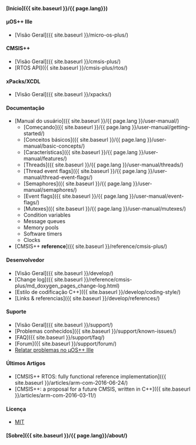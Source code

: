 #### [Início]({{ site.baseurl }}/{{ page.lang}})

#### µOS++ IIIe

* [Visão Geral]({{ site.baseurl }}/micro-os-plus/)

#### CMSIS++

* [Visão Geral]({{ site.baseurl }}/cmsis-plus/)
* [RTOS API]({{ site.baseurl }}/cmsis-plus/rtos/)

#### xPacks/XCDL

* [Visão Geral]({{ site.baseurl }}/xpacks/)

#### Documentação

* [Manual do usuário]({{ site.baseurl }}/{{ page.lang }}/user-manual/)
  * [Começando]({{ site.baseurl }}/{{ page.lang }}/user-manual/getting-started/)
  * [Conceitos básicos]({{ site.baseurl }}/{{ page.lang }}/user-manual/basic-concepts/)
  * [Características]({{ site.baseurl }}/{{ page.lang }}/user-manual/features/)
  * [Threads]({{ site.baseurl }}/{{ page.lang }}/user-manual/threads/)
  * [Thread event flags]({{ site.baseurl }}/{{ page.lang }}/user-manual/thread-event-flags/)
  * [Semaphores]({{ site.baseurl }}/{{ page.lang }}/user-manual/semaphores/)
  * [Event flags]({{ site.baseurl }}/{{ page.lang }}/user-manual/event-flags/)
  * [Mutexes]({{ site.baseurl }}/{{ page.lang }}/user-manual/mutexes/)
  * Condition variables
  * Message queues
  * Memory pools
  * Software timers
  * Clocks
* [CMSIS++ **reference**]({{ site.baseurl }}/reference/cmsis-plus/)

#### Desenvolvedor

* [Visão Geral]({{ site.baseurl }}/develop/)
* [Change log]({{ site.baseurl }}/reference/cmsis-plus/md_doxygen_pages_change-log.html)
* [Estilo de codificação C++]({{ site.baseurl }}/develop/coding-style/)
* [Links & referencias]({{ site.baseurl }}/develop/references/)

#### Suporte

* [Visão Geral]({{ site.baseurl }}/support/)
* [Problemas conhecidos]({{ site.baseurl }}/support/known-issues/)
* [FAQ]({{ site.baseurl }}/support/faq/)
* [Forum]({{ site.baseurl }}/support/forum/)
* [Relatar problemas no µOS++ IIIe](https://github.com/micro-os-plus/micro-os-plus-iii/issues/)

#### Últimos Artigos

* [CMSIS++ RTOS: fully functional reference implementation]({{ site.baseurl }}/articles/arm-com-2016-06-24/)
* [CMSIS++: a proposal for a future CMSIS, written in C++]({{ site.baseurl }}/articles/arm-com-2016-03-11/)

#### Licença

* [MIT](https://opensource.org/licenses/MIT)

#### [Sobre]({{ site.baseurl }}/{{ page.lang}}/about/)

